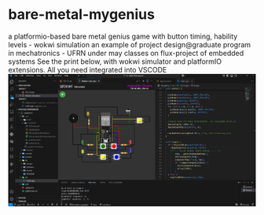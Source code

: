 # bare-metal-mygenius
a platformio-based bare metal genius game with button timing, hability levels - wokwi simulation
an example of project design@graduate program in mechatronics - UFRN under may classes on flux-project of embedded systems
See the print below, with wokwi simulator and platformIO extensions. All you need integrated into VSCODE
<img src='print_genius.png'></img>

